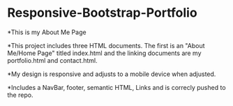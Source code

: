 # Responsive-Bootstrap-Portfolio

*This is my About Me Page

*This project includes three HTML documents. The first is an "About Me/Home Page" titled index.html and the linking documents are my portfolio.html and contact.html. 

*My design is responsive and adjusts to a mobile device when adjusted. 

*Includes a NavBar, footer, semantic HTML, Links and is correcly pushed to the repo. 